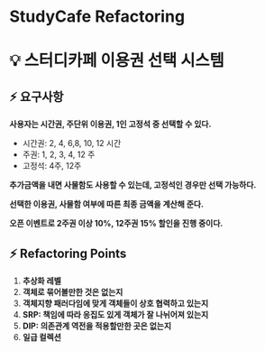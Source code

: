# StudyCafe Refactoring

# 💡 스터디카페 이용권 선택 시스템

## ⚡️ 요구사항

**사용자는 시간권, 주단위 이용권, 1인 고정석 중 선택할 수 있다.**
- 시간권: 2, 4, 6,8, 10, 12 시간
- 주권: 1, 2, 3, 4, 12 주
- 고정석: 4주, 12주

**추가금액을 내면 사물함도 사용할 수 있는데, 고정석인 경우만 선택 가능하다.**

**선택한 이용권, 사물함 여부에 따른 최종 금액을 계산해 준다.**

**오픈 이벤트로 2주권 이상 10%, 12주권 15% 할인을 진행 중이다.**

## ⚡️ Refactoring Points

1. **추상화 레벨** 
2. **객체로 묶어볼만한 것은 없는지** 
3. **객체지향 패러다임에 맞게 객체들이 상호 협력하고 있는지** 
4. **SRP: 책임에 따라 응집도 있게 객체가 잘 나뉘어져 있는지** 
5. **DIP: 의존관계 역전을 적용할만한 곳은 없는지** 
6. **일급 컬렉션**
